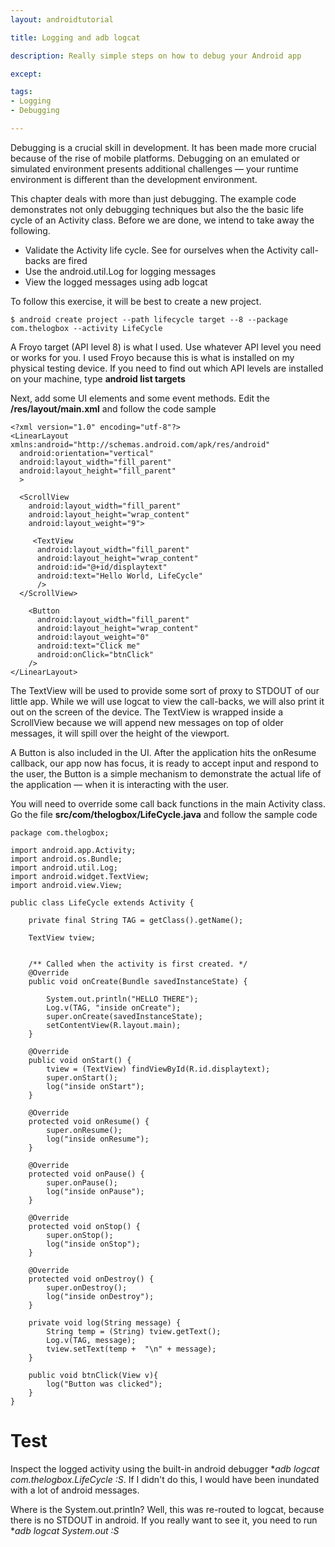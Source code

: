 ```yaml
---
layout: androidtutorial

title: Logging and adb logcat

description: Really simple steps on how to debug your Android app

except:

tags:
- Logging
- Debugging

---
```


Debugging is a crucial skill in development. It has been made more crucial because of the rise of mobile platforms. Debugging on an emulated or simulated environment presents additional challenges &mdash; your runtime environment is different than the development environment. 

This chapter deals with more than just debugging. The example code demonstrates not only debugging techniques but also the the basic life cycle of an Activity class.  Before we are done, we intend to take away the following.

- Validate the Activity life cycle. See for ourselves when the Activity call-backs are fired
- Use the android.util.Log for logging messages
- View the logged messages using adb logcat  


To follow this exercise, it will be best to create a new project.

~~~
$ android create project --path lifecycle target --8 --package com.thelogbox --activity LifeCycle 
~~~

A Froyo target (API level 8) is what I used. Use whatever API level you need or works for you. I used Froyo because this is what is installed on my physical testing device. If you need to find out which API levels are installed on your machine, type **android list targets**

Next, add some UI elements and some event methods. Edit the **/res/layout/main.xml** and follow the code sample

~~~
<?xml version="1.0" encoding="utf-8"?>
<LinearLayout xmlns:android="http://schemas.android.com/apk/res/android"
  android:orientation="vertical"
  android:layout_width="fill_parent"
  android:layout_height="fill_parent"
  >

  <ScrollView
    android:layout_width="fill_parent"
    android:layout_height="wrap_content"
    android:layout_weight="9">

     <TextView  
      android:layout_width="fill_parent" 
      android:layout_height="wrap_content"
	  android:id="@+id/displaytext" 
      android:text="Hello World, LifeCycle"
      />
  </ScrollView>

    <Button
	  android:layout_width="fill_parent"
	  android:layout_height="wrap_content"
	  android:layout_weight="0"
	  android:text="Click me"
	  android:onClick="btnClick"	
	/>
</LinearLayout>
~~~

The TextView will be used to provide some sort of proxy to STDOUT of our little app. While we will use logcat to view the call-backs, we will also print it out on the screen of the device. The TextView is wrapped inside a ScrollView because we will append  new messages on top of older messages, it will spill over the height of the viewport. 

A Button is also included in the UI. After the application hits the onResume callback, our app now has focus, it is ready to accept input and respond to the user, the Button is a simple mechanism to demonstrate the actual life of the application &mdash; when it is interacting with the user. 

You will need to override some call back functions in the main Activity class. Go the file **src/com/thelogbox/LifeCycle.java** and follow the sample code


~~~
package com.thelogbox;

import android.app.Activity;
import android.os.Bundle;
import android.util.Log;
import android.widget.TextView;
import android.view.View;

public class LifeCycle extends Activity {
	
    private final String TAG = getClass().getName();
	
    TextView tview;
	
	
    /** Called when the activity is first created. */
    @Override
    public void onCreate(Bundle savedInstanceState) {
				
		System.out.println("HELLO THERE");
		Log.v(TAG, "inside onCreate");
        super.onCreate(savedInstanceState);
        setContentView(R.layout.main);
    }
	
	@Override
	public void onStart() {
		tview = (TextView) findViewById(R.id.displaytext);
		super.onStart();
		log("inside onStart");
	}
	
	@Override
	protected void onResume() {
		super.onResume();
		log("inside onResume");
	}
	
	@Override
	protected void onPause() {
		super.onPause();
		log("inside onPause");
	}
	
	@Override
	protected void onStop() {
		super.onStop();
		log("inside onStop");
	}

	@Override
	protected void onDestroy() {
		super.onDestroy();
		log("inside onDestroy");
	}
	
	private void log(String message) {		
		String temp = (String) tview.getText();
		Log.v(TAG, message);
		tview.setText(temp +  "\n" + message);
	}
	
	public void btnClick(View v){
		log("Button was clicked");
	}
}
~~~

# Test

Inspect the logged activity using the built-in android debugger **adb logcat com.thelogbox.LifeCycle *:S**. If I didn't do this, I would have been inundated with a lot of android messages. 

Where is the System.out.println?  Well, this was re-routed to logcat, because there is no STDOUT in android. If you really want to see it, you need to run **adb logcat System.out *:S**













